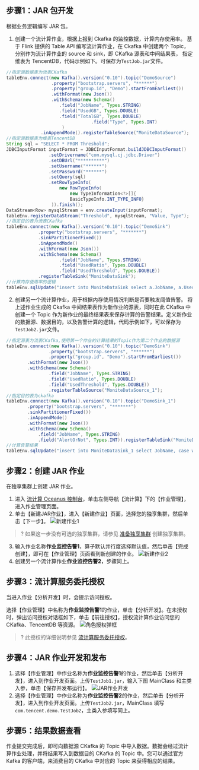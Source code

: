 ## 步骤1：JAR 包开发
根据业务逻辑编写 JAR 包。
1. 创建一个流计算作业，根据上报到 Ckafka 的监控数据，计算内存使用率。
基于 Flink 提供的 Table API 编写流计算作业，在 Ckafka 中创建两个 Topic，分别作为流计算作业的 source 和 sink，即 CKafka 源表和中间结果表， 指定维表为 TencentDB，代码示例如下。可保存为`TestJob.jar`文件。
```java
//指定源数据表为流表CKafka
tableEnv.connect(new Kafka().version("0.10").topic("DemoSource")
                 .property("bootstrap.servers", "******")
                 .property("group.id", "Demo").startFromEarliest())
    			 .withFormat(new Json())
		         .withSchema(new Schema()
					.field("JobName", Types.STRING)
					.field("UsedGB", Types.DOUBLE)
					.field("TotalGB", Types.DOUBLE)
                    			.field("Type", Types.INT)
                     )
			 .inAppendMode().registerTableSource("MoniteDataSource");
//指定源数据表为维表TencentDB
String sql = "SELECT * FROM Threshold";
JDBCInputFormat inputFormat = JDBCInputFormat.buildJDBCInputFormat()
				.setDrivername("com.mysql.cj.jdbc.Driver")
				.setDBUrl("**********")
				.setUsername("******")
				.setPassword("******")
				.setQuery(sql)
				.setRowTypeInfo(
    				new RowTypeInfo(
                        new TypeInformation<?>[]{                  		 												BasicTypeInfo.DOUBLE_TYPE_INFO,
                        BasicTypeInfo.INT_TYPE_INFO}
                 )).finish();
DataStream<Row> mysqlStream = env.createInput(inputFormat);
tableEnv.registerDataStream("Threshold", mysqlStream, "Value, Type");
//指定目的表为流表CKafka
tableEnv.connect(new Kafka().version("0.10").topic("DemoSink")
			.property("bootstrap.servers", "*******")
			.sinkPartitionerFixed())
			.inAppendMode()
			.withFormat(new Json())
			.withSchema(new Schema()
					.field("JobName", Types.STRING)
					.field("UsedRatio", Types.DOUBLE)
					.field("UsedThreshold", Types.DOUBLE))
			.registerTableSink("MoniteDataSink");
//计算内存使用率的逻辑
tableEnv.sqlUpdate("insert into MoniteDataSink select a.JobName, a.UsedGB * 1.0 / a.TotalGB, b.Value from MoniteDataSource as a, Threshold as b where a.Type=b.Type");
```
2. 创建另一个流计算作业，用于根据内存使用情况判断是否要触发阈值告警。
   将上述作业生成的 Ckafka 中间结果表作为新作业的源表，同时在此 CKafka 中创建一个 Topic 作为新作业的最终结果表来保存计算的告警结果。定义新作业的数据源、数据目的，以及告警计算的逻辑，代码示例如下，可以保存为`TestJob2.jar`文件。 
```java
//指定源表为流表CKafka,使用第一个作业的计算结果的Topic作为第二个作业的数据源
tableEnv.connect(new Kafka().version("0.10").topic("DemoSink")
                .property("bootstrap.servers", "******")
                .property("group.id", "Demo").startFromEarliest())
		.withFormat(new Json())
		.withSchema(new Schema()
				.field("JobName", Types.STRING)
				.field("UsedRatio", Types.DOUBLE)
				.field("UsedThreshold", Types.DOUBLE))
				.registerTableSource("MoniteDataSource_1");
//指定目的表为ckafka
tableEnv.connect(new Kafka().version("0.10").topic("DemoSink_1")
		.property("bootstrap.servers", "*******")
		.sinkPartitionerFixed())
		.inAppendMode()
		.withFormat(new Json())
		.withSchema(new Schema()
			.field("JobName", Types.STRING)
			.field("AlertOrNot", Types.INT)).registerTableSink("MoniteDataSink_1");
//计算告警结果
tableEnv.sqlUpdate("insert into MoniteDataSink_1 select JobName, case when UsedRatio - UsedThreshold > 0 then 1 else 0 end  from MoniteSource_1");
```

## 步骤2：创建 JAR 作业
在独享集群上创建 JAR 作业。
1. 进入 [流计算 Oceanus 控制台](https://console.cloud.tencent.com/oceanus)，单击左侧导航【流计算】下的【作业管理】，进入作业管理页面。
2. 单击【新建JAR作业】，进入【新建作业】页面，选择您的独享集群，然后单击【下一步】。
![新建作业1](https://main.qcloudimg.com/raw/97acd63eec13dcb9f12a3835263df950.png)
> ? 如果这一步没有可选的独享集群，请参见 [准备独享集群](https://cloud.tencent.com/document/product/849/38283) 创建独享集群。
3. 输入作业名称**作业监控告警1**，算子默认并行度选择默认值，然后单击【完成创建】，即可在【作业管理】页面看到新创建的作业。
![新建作业2](https://main.qcloudimg.com/raw/76dd4c6e105aedd9bb7f4e2f3b13a28e.png)
4. 创建另一个流计算作业**作业监控告警2**，步骤同上。

## 步骤3：流计算服务委托授权

当进入作业【分析开发】时，会提示访问授权。

选择【作业管理】中名称为**作业监控告警1**的作业，单击【分析开发】。在未授权时，弹出访问授权对话框如下，单击【前往授权】，授权流计算作业访问您的 CKafka、TencentDB 等资源。
![角色授权弹框](https://main.qcloudimg.com/raw/0810024f6f10d6fb8a4ce689a274537f.png)

> ? 此授权的详细说明参见 [流计算服务委托授权](https://cloud.tencent.com/document/product/849/38288)。

## 步骤4：JAR 作业开发和发布
1. 选择【作业管理】中作业名称为**作业监控告警1**的作业，然后单击【分析开发】，进入到作业开发页面。上传`TestJob1.jar`，输入下图 MainClass 和主类入参，单击【保存并发布运行】。
![JAR作业开发](https://main.qcloudimg.com/raw/2740eaafe881d84d50b1d4ee1c938a59.png)
2. 选择【作业管理】中作业名称为**作业监控告警2**的作业，然后单击【分析开发】，进入到作业开发页面。上传`TestJob2.jar`，MainClass 填写`com.tencent.demo.TestJob2`，主类入参填写同上。

## 步骤5：结果数据查看
作业提交完成后，即可向数据源 CKafka 的 Topic 中导入数据。数据会经过流计算作业处理，并将结果写入到数据目的 CKafka 的 Topic 中。您可以通过官方 Kafka 的客户端，来消费目的 CKafka 中对应的 Topic 来获得相应的结果。
